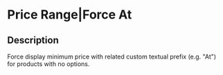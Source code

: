 # Price Range|Force At

## Description
Force display minimum price with related custom textual prefix (e.g. "At") for products with no options.
